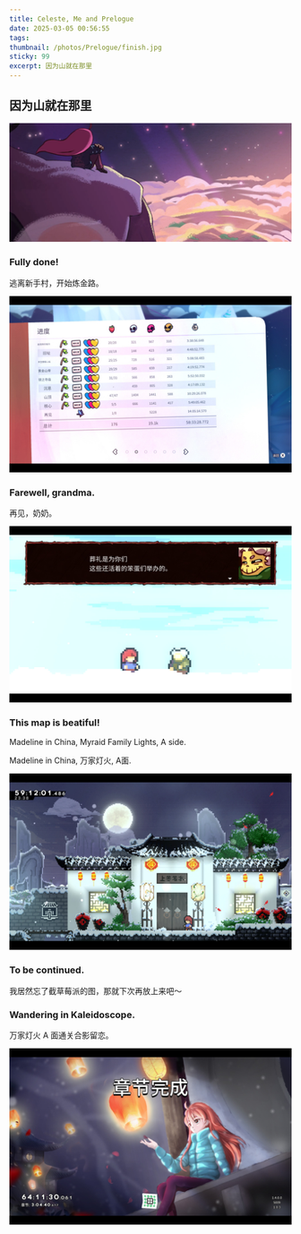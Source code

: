 ```yaml
---
title: Celeste, Me and Prelogue
date: 2025-03-05 00:56:55
tags:
thumbnail: /photos/Prelogue/finish.jpg
sticky: 99
excerpt: 因为山就在那里
---
```


## 因为山就在那里

<img src="/photos/Prelogue/Sunset.webp">

### Fully done!

逃离新手村，开始炼金路。

<img src="/photos/Prelogue/Achievements.jpg">

### Farewell, grandma.

再见，奶奶。

<img src="/photos/Prelogue/Farewell.jpg">

### This map is beatiful!

Madeline in China, Myraid Family Lights, A side.

Madeline in China, 万家灯火, A面.

<img src="/photos/Prelogue/China.jpg">

### To be continued.

我居然忘了截草莓派的图，那就下次再放上来吧～

### Wandering in Kaleidoscope.

万家灯火 A 面通关合影留恋。

<img src="/photos/Prelogue/Continue.jpg">
